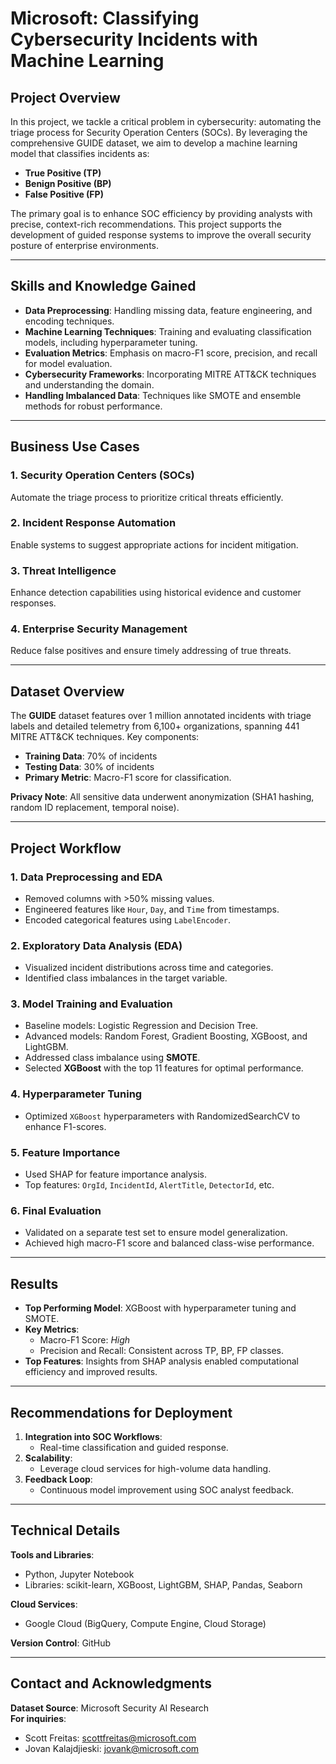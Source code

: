 # Microsoft: Classifying Cybersecurity Incidents with Machine Learning

## Project Overview

In this project, we tackle a critical problem in cybersecurity: automating the triage process for Security Operation Centers (SOCs). By leveraging the comprehensive GUIDE dataset, we aim to develop a machine learning model that classifies incidents as:

- **True Positive (TP)**  
- **Benign Positive (BP)**  
- **False Positive (FP)**  

The primary goal is to enhance SOC efficiency by providing analysts with precise, context-rich recommendations. This project supports the development of guided response systems to improve the overall security posture of enterprise environments.

---

## Skills and Knowledge Gained

- **Data Preprocessing**: Handling missing data, feature engineering, and encoding techniques.  
- **Machine Learning Techniques**: Training and evaluating classification models, including hyperparameter tuning.  
- **Evaluation Metrics**: Emphasis on macro-F1 score, precision, and recall for model evaluation.  
- **Cybersecurity Frameworks**: Incorporating MITRE ATT&CK techniques and understanding the domain.  
- **Handling Imbalanced Data**: Techniques like SMOTE and ensemble methods for robust performance.  

---

## Business Use Cases

### 1. Security Operation Centers (SOCs)  
Automate the triage process to prioritize critical threats efficiently.

### 2. Incident Response Automation  
Enable systems to suggest appropriate actions for incident mitigation.

### 3. Threat Intelligence  
Enhance detection capabilities using historical evidence and customer responses.

### 4. Enterprise Security Management  
Reduce false positives and ensure timely addressing of true threats.

---

## Dataset Overview

The **GUIDE** dataset features over 1 million annotated incidents with triage labels and detailed telemetry from 6,100+ organizations, spanning 441 MITRE ATT&CK techniques. Key components:

- **Training Data**: 70% of incidents  
- **Testing Data**: 30% of incidents  
- **Primary Metric**: Macro-F1 score for classification.  

**Privacy Note**: All sensitive data underwent anonymization (SHA1 hashing, random ID replacement, temporal noise).

---

## Project Workflow

### 1. **Data Preprocessing and EDA**
- Removed columns with >50% missing values.
- Engineered features like `Hour`, `Day`, and `Time` from timestamps.
- Encoded categorical features using `LabelEncoder`.

### 2. **Exploratory Data Analysis (EDA)**
- Visualized incident distributions across time and categories.
- Identified class imbalances in the target variable.

### 3. **Model Training and Evaluation**
- Baseline models: Logistic Regression and Decision Tree.
- Advanced models: Random Forest, Gradient Boosting, XGBoost, and LightGBM.
- Addressed class imbalance using **SMOTE**.
- Selected **XGBoost** with the top 11 features for optimal performance.

### 4. **Hyperparameter Tuning**
- Optimized `XGBoost` hyperparameters with RandomizedSearchCV to enhance F1-scores.

### 5. **Feature Importance**
- Used SHAP for feature importance analysis.
- Top features: `OrgId`, `IncidentId`, `AlertTitle`, `DetectorId`, etc.

### 6. **Final Evaluation**
- Validated on a separate test set to ensure model generalization.
- Achieved high macro-F1 score and balanced class-wise performance.

---

## Results

- **Top Performing Model**: XGBoost with hyperparameter tuning and SMOTE.
- **Key Metrics**:  
  - Macro-F1 Score: *High*  
  - Precision and Recall: Consistent across TP, BP, FP classes.  
- **Top Features**: Insights from SHAP analysis enabled computational efficiency and improved results.

---

## Recommendations for Deployment

1. **Integration into SOC Workflows**:
   - Real-time classification and guided response.
2. **Scalability**:
   - Leverage cloud services for high-volume data handling.
3. **Feedback Loop**:
   - Continuous model improvement using SOC analyst feedback.

---

## Technical Details

**Tools and Libraries**:  
- Python, Jupyter Notebook  
- Libraries: scikit-learn, XGBoost, LightGBM, SHAP, Pandas, Seaborn  

**Cloud Services**:  
- Google Cloud (BigQuery, Compute Engine, Cloud Storage)

**Version Control**: GitHub  

---

## Contact and Acknowledgments

**Dataset Source**: Microsoft Security AI Research  
**For inquiries**:  
- Scott Freitas: scottfreitas@microsoft.com  
- Jovan Kalajdjieski: jovank@microsoft.com  
